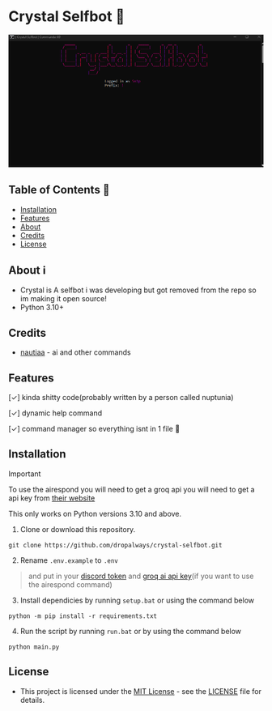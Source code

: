 # Crystal Selfbot 🎀

![gif](https://raw.githubusercontent.com/dropalways/crystal-selfbot/refs/heads/main/data/gif.gif)

## Table of Contents :scroll:

- [Installation](#installation)
- [Features](#features)
- [About](#about)
- [Credits](#credits)
- [License](#license)

## About :information_source:

- Crystal is A selfbot i was developing but got removed from the repo so im making it open source!
- Python 3.10+

## Credits

- [nautiaa](https://github.com/brookhhh) - ai and other commands

## Features

[✓] kinda shitty code(probably written by a person called nuptunia)

[✓] dynamic help command

[✓] command manager so everything isnt in 1 file :drooling_face:

## Installation

> [!IMPORTANT]
> To use the airespond you will need to get a groq api you will need to get a api key from [their website](https://console.groq.com/keys)
>
> This only works on Python versions 3.10 and above.

1. Clone or download this repository.

```
git clone https://github.com/dropalways/crystal-selfbot.git
```

2. Rename `.env.example` to `.env`

> and put in your [discord token](https://github.com/NotNexuss/Get-Discord-Token) and [groq ai api key](https://console.groq.com/keys)(if you want to use the airespond command)

3. Install dependicies by running `setup.bat` or using the command below

```
python -m pip install -r requirements.txt
```

4. Run the script by running `run.bat` or by using the command below

```
python main.py
```

## License

- This project is licensed under the [MIT License](https://opensource.org/licenses/mit-license.php) - see the [LICENSE](LICENSE) file for details.
